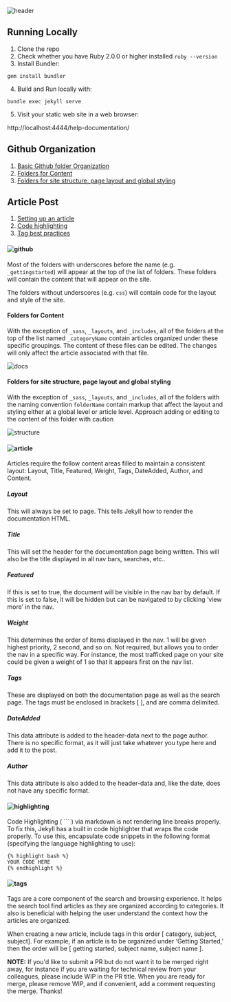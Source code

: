 ![header](/readme-img/bluebox-help.png)

## Running Locally
  1. Clone the repo 
  2. Check whether you have Ruby 2.0.0 or higher installed `ruby --version`
  3. Install Bundler:
  ```
  gem install bundler
  ``` 
  
  4. Build and Run locally with:
  ```
  bundle exec jekyll serve
  ```
  
  5. Visit your static web site in a web browser:
  
  http://localhost:4444/help-documentation/

## Github Organization
1. [Basic Github folder Organization](#basic-github-folder-organization)
2. [Folders for Content](#folders-for-content)
3. [Folders for site structure, page layout and global styling](#folders-for-site-structure)


## Article Post
1. [Setting up an article](#setting-up-an-article)
2. [Code highlighting](#code-highlighting)
3. [Tag best practices](#tag-best-practices)


#### <a name="basic-github-folder-organization"></a>![github](/readme-img/github-org.png)

Most of the folders with underscores before the name (e.g. `_gettingstarted`) will appear at the top of the list of folders. These folders will contain the content that will appear on the site.

The folders without underscores (e.g. `css`) will contain code for the layout and style of the site.

#### <a name="folders-for-content"></a>Folders for Content

With the exception of `_sass`, `_layouts`, and `_includes`, all of the folders at the top of the list named `_categoryName` contain articles organized under these specific groupings. The content of these files can be edited. The changes will only affect the article associated with that file.  

![docs](/readme-img/github-org-underscore.png)

#### <a name="folders-for-site-structure"></a>Folders for site structure, page layout and global styling

With the exception of `_sass`, `_layouts`, and `_includes`, all of the folders with the naming convention `folderName` contain markup that affect the layout and styling either at a global level or article level. Approach adding or editing to the content of this folder with caution

![structure](/readme-img/github-org-structure.png)

#### <a name="setting-up-an-article"></a> ![article](/readme-img/article.png)

Articles require the follow content areas filled to maintain a consistent layout:  Layout, Title, Featured, Weight, Tags, DateAdded, Author, and Content.

##### Layout

This will always be set to page. This tells Jekyll how to render the documentation HTML.

##### Title

This will set the header for the documentation page being written. This will also be the title displayed in all nav bars, searches, etc..

##### Featured

If this is set to true, the document will be visible in the nav bar by default. If this is set to false, it will be hidden but can be navigated to by clicking ‘view more’ in the nav.

##### Weight

This determines the order of items displayed in the nav. 1 will be given highest priority, 2 second, and so on. Not required, but allows you to order the nav in a specific way. For instance, the most trafficked page on your site could be given a weight of 1 so that it appears first on the nav list.

##### Tags

These are displayed on both the documentation page as well as the search page. The tags must be enclosed in brackets [ ], and are comma delimited.

##### DateAdded

This data attribute is added to the header-data next to the page author. There is no specific format, as it will just take whatever you type here and add it to the post.

##### Author

This data attribute is also added to the header-data and, like the date, does not have any specific format.

#### <a name="code-highlighting"></a>![highlighting](/readme-img/highlighting.png)

Code Highlighting ( ``` ) via markdown is not rendering line breaks properly. To fix this, Jekyll has a built in code highlighter that wraps the code properly. To use this, encapsulate code snippets in the following format (specifying the language highlighting to use):

```
{% highlight bash %}
YOUR CODE HERE
{% endhighlight %}
```

#### <a name="tag-best-practices"></a>![tags](/readme-img/tags.png)

Tags are a core component of the search and browsing experience. It helps the search tool find articles as they are organized according to categories. It also is beneficial with helping the user understand the context how the articles are organized.

When creating a new article, include tags in this order [ category, subject, subject]. For example, if an article is to be organized under ‘Getting Started,’ then the order will be [ getting started, subject name, subject name ].

**NOTE:** If you'd like to submit a PR but do not want it to be merged right away, for instance if you are waiting for technical review from your colleagues, please include WIP in the PR title. When you are ready for merge, please remove WIP, and if convenient, add a comment requesting the merge. Thanks!
